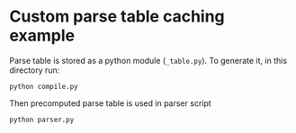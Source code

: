 Custom parse table caching example
==================================

Parse table is stored as a python module (`_table.py`). To generate it, in this directory run:

    python compile.py

Then precomputed parse table is used in parser script

    python parser.py
